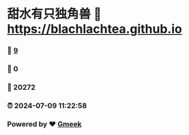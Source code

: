 # 甜水有只独角兽 :link: https://blachlachtea.github.io 
### :page_facing_up: [9](https://blachlachtea.github.io/tag.html) 
### :speech_balloon: 0 
### :hibiscus: 20272 
### :alarm_clock: 2024-07-09 11:22:58 
### Powered by :heart: [Gmeek](https://github.com/Meekdai/Gmeek)
